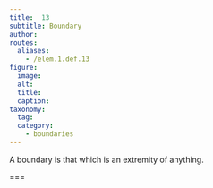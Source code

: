 ```yaml
---
title:  13
subtitle: Boundary
author:
routes:
  aliases:
    - /elem.1.def.13
figure:
  image:
  alt:
  title:
  caption:
taxonomy:
  tag:
  category:
    - boundaries
---
```


A <term>boundary</term> is that which is an extremity of anything.

===
